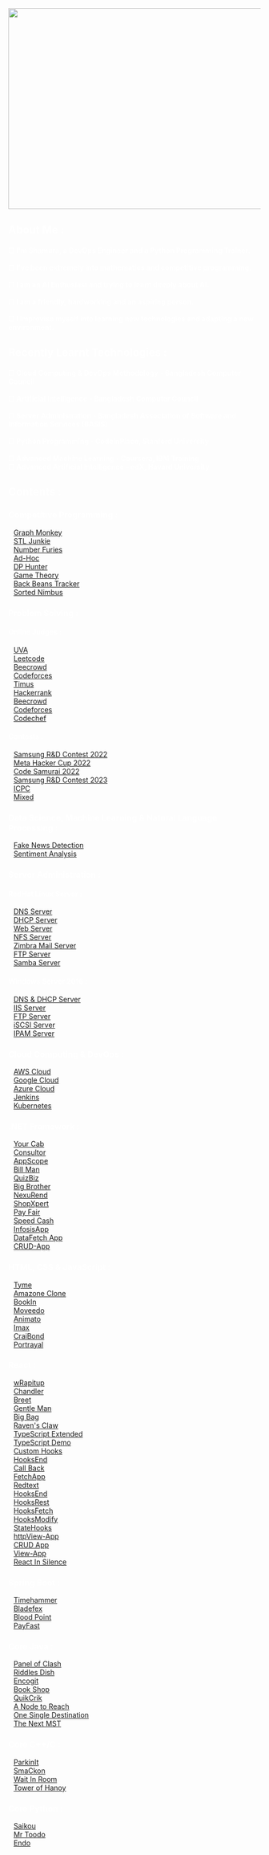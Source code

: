 <div style="color:white;">
     <img src="https://github.com/radiant-fleak/animshamura/blob/main/Banner.jpg" width="1000" height="400">
<h2> About Me :</h2>
<h4> ☐ I'm Shamura, a DevOps Engineer and a Python Programming Trainer.<br/>  <br/>
     ☐ I've been extremely into mathematics and competitive programming. <br/>  <br/>
     ☐ I am an AI Enthusiast and trying to learn deeply about AI.<br/>  <br/>
     ☐ I am a friendly, hardworking and an aspiring person.<br/>  <br/>
     ☐ I improvise myself into learning new technologies and adapting a new environment.</h4>
<h2>Recently Learnt Technologies :</h2>
<h4> ☐ Cloud Computing & DevOps Methodology - Bangladesh Computer Council <br/> <br/>
     ☐ Artificial Intelligence - Bangladesh Computer Council <br/> <br/>
     ☐ Server Administration - Bangladesh Association of Software and Information Services (BASIS) <br/> <br/>
     ☐ Python Programming - CodeInPlace, Stanford University  <br/> <br/>
     ☐ Advanced Machine Learning - Coursera, IBM Training <br/>
     ☐ Advanced Artificial Intelligence - edX, Havard University<br/>
</h4> 
<h2>Contents :</h2>
<h3> Competitive Programming :</h3> 
- <a href="https://github.com/radiant-fleak/Graph-Monkey">Graph Monkey</a> <br/>
- <a href="https://github.com/radiant-fleak/STL-Junkie">STL Junkie</a><br/>
- <a href="https://github.com/radiant-fleak/Number-Furies-">Number Furies</a><br/>
- <a href="https://github.com/radiant-fleak/Ad-Hoc-">Ad-Hoc</a><br/>
- <a href="https://github.com/radiant-fleak/DP-Hunter-">DP Hunter</a><br/>
- <a href="https://github.com/radiant-fleak/Game-Theory">Game Theory</a><br/>
- <a href="https://github.com/radiant-fleak/Back-Beans-Tracker-">Back Beans Tracker</a><br/>
- <a href="https://github.com/radiant-fleak/Sorted-Nimbus">Sorted Nimbus</a><br/>                                                                      
<h3 align="left">Problem Solving :</h3>
<h4 align="left">Online Judges :</h4>
- <a href="https://github.com/animshamura/UVA-Solve">UVA</a><br>
- <a href="https://github.com/animshamura/Leetcode-Solve-">Leetcode</a><br>
- <a href="https://github.com/animshamura/Beecrowd-Solve-">Beecrowd</a><br>
- <a href="https://github.com/animshamura/Codeforces-Solve-">Codeforces</a><br>
- <a href="https://github.com/animshamura/Timus-Solve-">Timus</a><br>
- <a href="https://github.com/animshamura/HackerRank-Solve">Hackerrank</a><br>
- <a href="https://github.com/animshamura/Beecrowd-Solve-">Beecrowd</a><br>
- <a href="https://github.com/animshamura/Codeforces-Solve-">Codeforces</a><br>
- <a href="https://github.com/animshamura/Codechef-Solve-">Codechef</a><br>
<h4 align="left">Contests :</h4>
- <a href="https://github.com/animshamura/Samsung-RnD-Contest-2022">Samsung R&D Contest 2022</a><br>
- <a href="https://github.com/animshamura/Meta-Hacker-Cup-2022-Solve-">Meta Hacker Cup 2022</a><br>
- <a href="https://github.com/animshamura/Code-Samurai-2022">Code Samurai 2022</a><br>
- <a href="https://github.com/radiant-fleak/SRBD-Contest-2023">Samsung R&D Contest 2023</a> <br/>
- <a href="https://github.com/animshamura/ICPC-Solve-">ICPC</a><br>
- <a href="https://github.com/animshamura/Contest-Problems-Solve-">Mixed</a><br>
<h3> Data Science, Machine Learning & Natural Language Processing :</h3>
- <a href="https://github.com/animshamura/Fake-News-Detection-">Fake News Detection</a><br/>
- <a href="https://github.com/animshamura/Sentiment-Analysis">Sentiment Analysis</a><br/>
<h3> Server Administration :</h3>
<h4>RedHat Linux Server : </h4>
- <a href="https://github.com/radiant-fleak/DNS-Server-RedHat-Linux-">DNS Server</a><br/>
- <a href="https://github.com/radiant-fleak/DHCP-Server-RedHat-Linux">DHCP Server</a><br/>
- <a href="https://github.com/radiant-fleak/Web-Server-RedHat-Linux">Web Server</a><br/>
- <a href="https://github.com/radiant-fleak/NFS-Server-RedHat-Linux">NFS Server</a><br/>
- <a href="https://github.com/radiant-fleak/Zimbra-Mail-Server-RedHat-Linux">Zimbra Mail Server</a><br/>
- <a href="https://github.com/radiant-fleak/FTP-Server-RedHat-Linux-">FTP Server</a><br/>
- <a href="https://github.com/radiant-fleak/Samba-Server-RedHat-Linux">Samba Server</a><br/>

<h4>Windows Server 2016 : </h4>
- <a href="https://github.com/radiant-fleak/Windows-Server">DNS & DHCP Server</a><br/>
- <a href="https://github.com/radiant-fleak/IIS-Server-Windows-Server-2016">IIS Server</a><br/>
- <a href="https://github.com/radiant-fleak/FTP-Server-Windows-Server-2016">FTP Server</a><br/>
- <a href="https://github.com/radiant-fleak/iSCSI-Target-Server-Windows-Server-2016">iSCSI Server</a><br/>
- <a href="https://github.com/radiant-fleak/IPAM-Server-Windows-Server-2016">IPAM Server</a><br/>
                                                            
<h3>Cloud Computing & DevOps : </h3> 
- <a href="https://github.com/radiant-fleak/AWS-Cloud-Services"> AWS Cloud</a> <br/>
- <a href="https://github.com/radiant-fleak/Google-Cloud-Services">Google Cloud</a> <br/> 
- <a href="https://github.com/radiant-fleak/MS-Azure-Cloud-Services">Azure Cloud</a><br/> 
- <a href="https://github.com/radiant-fleak/Jenkins">Jenkins</a><br/> 
- <a href="https://github.com/radiant-fleak/Kubernetes">Kubernetes</a> <br/> 


<h3 align="left">.NET Framework :</h3>
- <a href="https://github.com/animshamura/Your-Cab">Your Cab</a><br>
- <a href="https://github.com/animshamura/Consultor-">Consultor</a><br>
- <a href="https://github.com/animshamura/AppScope">AppScope</a><br>
- <a href="https://github.com/animshamura/Bill-Man">Bill Man</a><br>
- <a href="https://github.com/animshamura/QuizBiz">QuizBiz</a><br>
- <a href="https://github.com/animshamura/Big-Brother">Big Brother</a><br>
- <a href="https://github.com/radiant-fleak/NexusRend">NexuRend</a><br>
- <a href="https://github.com/radiant-fleak/ShopXpert">ShopXpert</a><br>
- <a href="https://github.com/radiant-fleak/PayFair">Pay Fair</a><br>
- <a href="https://github.com/radiant-fleak/SpeedCash">Speed Cash</a><br>
- <a href="https://github.com/radiant-fleak/Infosis-App">InfosisApp</a><br>
- <a href="https://github.com/radiant-fleak/DataFetch-App">DataFetch App</a><br>
- <a href="https://github.com/radiant-fleak/CRUD-App">CRUD-App</a><br>

<h3 align="left">HTML, CSS & JavaScript :</h3>
- <a href="https://github.com/animshamura/Tyme-">Tyme</a><br>
- <a href="https://github.com/animshamura/Amazone-Clone-">Amazone Clone</a><br>
- <a href="https://github.com/animshamura/BookIn">BookIn</a><br>
- <a href="https://github.com/animshamura/Moveedo">Moveedo</a><br>
- <a href="https://github.com/animshamura/Animato">Animato</a><br>
- <a href="https://github.com/animshamura/Imax">Imax</a><br>
- <a href="https://github.com/animshamura/CraiBond">CraiBond</a><br>
- <a href="https://github.com/animshamura/Portrayal">Portrayal</a><br>


<h3 align="left">React :</h3>
- <a href="https://github.com/animshamura/wRapitup-">wRapitup</a><br>
- <a href="https://github.com/animshamura/Chandler-">Chandler</a><br>
- <a href="https://github.com/animshamura/Breet">Breet</a><br>
- <a href="https://github.com/animshamura/Gentle-Man">Gentle Man</a><br>
- <a href="https://github.com/animshamura/Big-Bag">Big Bag</a><br>
- <a href="https://github.com/radiant-fleak/Raven-s-Claw-">Raven's Claw</a><br>
- <a href="https://github.com/radiant-fleak/Typescript-Extended-">TypeScript Extended</a><br>
- <a href="https://github.com/radiant-fleak/Typescript-Demo-">TypeScript Demo</a><br>
- <a href="https://github.com/radiant-fleak/CustomHooks">Custom Hooks</a><br>
- <a href="https://github.com/radiant-fleak/HooksEnd">HooksEnd</a><br>
- <a href="https://github.com/radiant-fleak/CallBack">Call Back</a><br>
- <a href="https://github.com/radiant-fleak/FetchApp">FetchApp</a><br>
- <a href="https://github.com/radiant-fleak/Redtext">Redtext</a><br>
- <a href="https://github.com/radiant-fleak/HooksEnd">HooksEnd</a><br>
- <a href="https://github.com/radiant-fleak/HooksRest">HooksRest</a><br>
- <a href="https://github.com/radiant-fleak/HooksFetch">HooksFetch</a><br>
- <a href="https://github.com/radiant-fleak/HooksModify">HooksModify</a><br>
- <a href="https://github.com/radiant-fleak/StateHooks">StateHooks</a><br>
- <a href="https://github.com/radiant-fleak/httpView-App">httpView-App</a><br>
- <a href="https://github.com/radiant-fleak/CRUD-App-React-Node-">CRUD App</a><br>
- <a href="https://github.com/radiant-fleak/View-App">View-App</a><br>
- <a href="https://github.com/radiant-fleak/React-In-Silence-">React In Silence</a><br>

<h3 align="left">Spring Boot :</h3>
- <a href="https://github.com/animshamura/Timehammer">Timehammer</a><br>
- <a href="https://github.com/animshamura/Bladefex-">Bladefex</a><br>
- <a href="https://github.com/animshamura/Blood-Point">Blood Point</a><br>
- <a href="https://github.com/animshamura/PayFast-">PayFast</a><br/> 
<h3 align="left">Core Java :</h3>
- <a href="https://github.com/animshamura/Panel-Of-Clash-">Panel of Clash</a><br>
- <a href="https://github.com/animshamura/Riddles-Dish">Riddles Dish</a><br>
- <a href="https://github.com/animshamura/Encogit">Encogit</a><br>
- <a href="https://github.com/animshamura/Book-Shop">Book Shop</a><br>
- <a href="https://github.com/animshamura/QuikCrik">QuikCrik</a><br/>
- <a href="https://github.com/animshamura/A-Node-to-Reach-">A Node to Reach</a><br>
- <a href="https://github.com/animshamura/One-Single-Destination">One Single Destination</a><br>
- <a href="https://github.com/animshamura/The-Next-MST">The Next MST</a><br/>

<h3 align="left">Core C++/C :</h3>
- <a href="https://github.com/animshamura/ParkinIt">ParkinIt</a><br>
- <a href="https://github.com/animshamura/SmaCkon">SmaCkon</a><br>
- <a href="https://github.com/animshamura/Wait-In-Room">Wait In Room</a><br>
- <a href="https://github.com/animshamura/Tower-Of-Hanoy">Tower of Hanoy</a><br>

<h3 align="left">Core Python :</h3>
- <a href="https://github.com/animshamura/Saikou">Saikou</a><br>
- <a href="https://github.com/animshamura/Mr-Toodo">Mr Toodo</a><br>
- <a href="https://github.com/animshamura/Endo">Endo</a><br>
